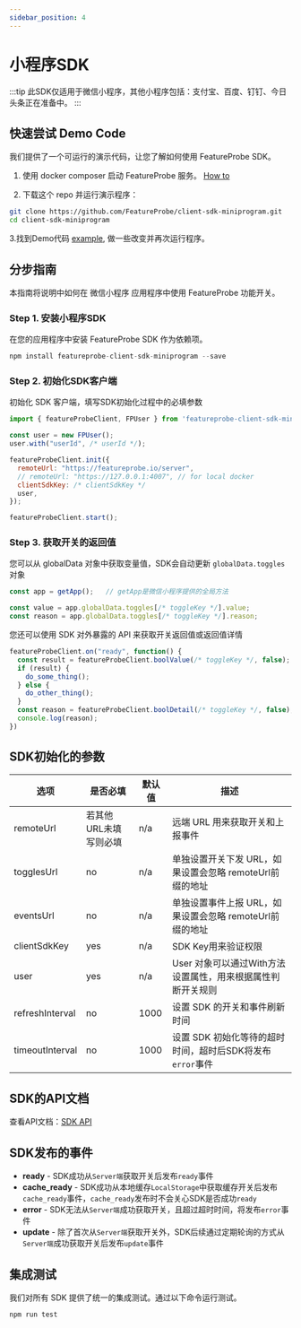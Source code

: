 ```yaml
---
sidebar_position: 4
---
```


# 小程序SDK

:::tip
此SDK仅适用于微信小程序，其他小程序包括：支付宝、百度、钉钉、今日头条正在准备中。
:::

## 快速尝试 Demo Code

我们提供了一个可运行的演示代码，让您了解如何使用 FeatureProbe SDK。

1. 使用 docker composer 启动 FeatureProbe 服务。 [How to](https://github.com/FeatureProbe/FeatureProbe#1-starting-featureprobe-service-with-docker-compose)

2. 下载这个 repo 并运行演示程序：

```bash
git clone https://github.com/FeatureProbe/client-sdk-miniprogram.git
cd client-sdk-miniprogram
```

3.找到Demo代码 [example](https://github.com/FeatureProbe/client-sdk-miniprogram/tree/main/example),
做一些改变并再次运行程序。

<!-- ```
// open example/index.html in browser
``` -->

## 分步指南

本指南将说明中如何在 微信小程序 应用程序中使用 FeatureProbe 功能开关。

### Step 1. 安装小程序SDK

在您的应用程序中安装 FeatureProbe SDK 作为依赖项。


```js
npm install featureprobe-client-sdk-miniprogram --save
```


### Step 2. 初始化SDK客户端
初始化 SDK 客户端，填写SDK初始化过程中的必填参数


```js
import { featureProbeClient, FPUser } from 'featureprobe-client-sdk-miniprogram';

const user = new FPUser();
user.with("userId", /* userId */);

featureProbeClient.init({
  remoteUrl: "https://featureprobe.io/server",
  // remoteUrl: "https://127.0.0.1:4007", // for local docker
  clientSdkKey: /* clientSdkKey */
  user,
});

featureProbeClient.start();
```

### Step 3. 获取开关的返回值


您可以从 globalData 对象中获取变量值，SDK会自动更新 `globalData.toggles` 对象

```js
const app = getApp();   // getApp是微信小程序提供的全局方法

const value = app.globalData.toggles[/* toggleKey */].value;
const reason = app.globalData.toggles[/* toggleKey */].reason;
```

您还可以使用 SDK 对外暴露的 API 来获取开关返回值或返回值详情

```js
featureProbeClient.on("ready", function() {
  const result = featureProbeClient.boolValue(/* toggleKey */, false);
  if (result) {
    do_some_thing();
  } else {
    do_other_thing();
  }
  const reason = featureProbeClient.boolDetail(/* toggleKey */, false);
  console.log(reason);
})
```

## SDK初始化的参数

| 选项            | 是否必填       | 默认值 | 描述                                                                                                                                      |
|-------------------|----------------|---------|--------------------------------------------------------------------------------------------------------------------------------------------------|
| remoteUrl         | 若其他URL未填写则必填 | n/a     | 远端 URL 用来获取开关和上报事件 |
| togglesUrl        | no             | n/a     | 单独设置开关下发 URL，如果设置会忽略 remoteUrl前缀的地址 |
| eventsUrl         | no             | n/a     | 单独设置事件上报 URL，如果设置会忽略 remoteUrl前缀的地址 |
| clientSdkKey      | yes            | n/a     | SDK Key用来验证权限   |
| user              | yes            | n/a     | User 对象可以通过With方法设置属性，用来根据属性判断开关规则 |
| refreshInterval   | no            | 1000    | 设置 SDK 的开关和事件刷新时间   |
| timeoutInterval   | no            | 1000    | 设置 SDK 初始化等待的超时时间，超时后SDK将发布`error`事件   |

## SDK的API文档

查看API文档：[SDK API](https://featureprobe.github.io/client-sdk-miniprogram/)


## SDK发布的事件

- **ready** - SDK成功从`Server端`获取开关后发布`ready`事件 
- **cache_ready** - SDK成功从本地缓存`LocalStorage`中获取缓存开关后发布`cache_ready`事件，`cache_ready`发布时不会关心SDK是否成功`ready`
- **error** - SDK无法从`Server端`成功获取开关，且超过超时时间，将发布`error`事件
- **update** - 除了首次从`Server端`获取开关外，SDK后续通过定期轮询的方式从`Server端`成功获取开关后发布`update`事件


## 集成测试

我们对所有 SDK 提供了统一的集成测试。通过以下命令运行测试。

```shell
npm run test
```